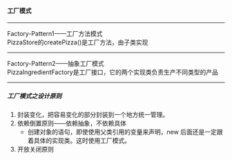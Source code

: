 #### 工厂模式

---
Factory-Pattern1——工厂方法模式   
PizzaStore的createPizza()是工厂方法，由子类实现

---
Factory-Pattern2——抽象工厂模式   
PizzaIngredientFactory是工厂接口，它的两个实现类负责生产不同类型的产品

---

##### 工厂模式之设计原则  
1. 封装变化，把容易变化的部分封装到一个地方统一管理。 
2. 依赖倒置原则——依赖抽象，不依赖具体
   - 创建对象的语句，即使使用父类引用的变量来声明，new 后面还是一定跟着具体的实现类。这时使用工厂模式。
3. 开放关闭原则
